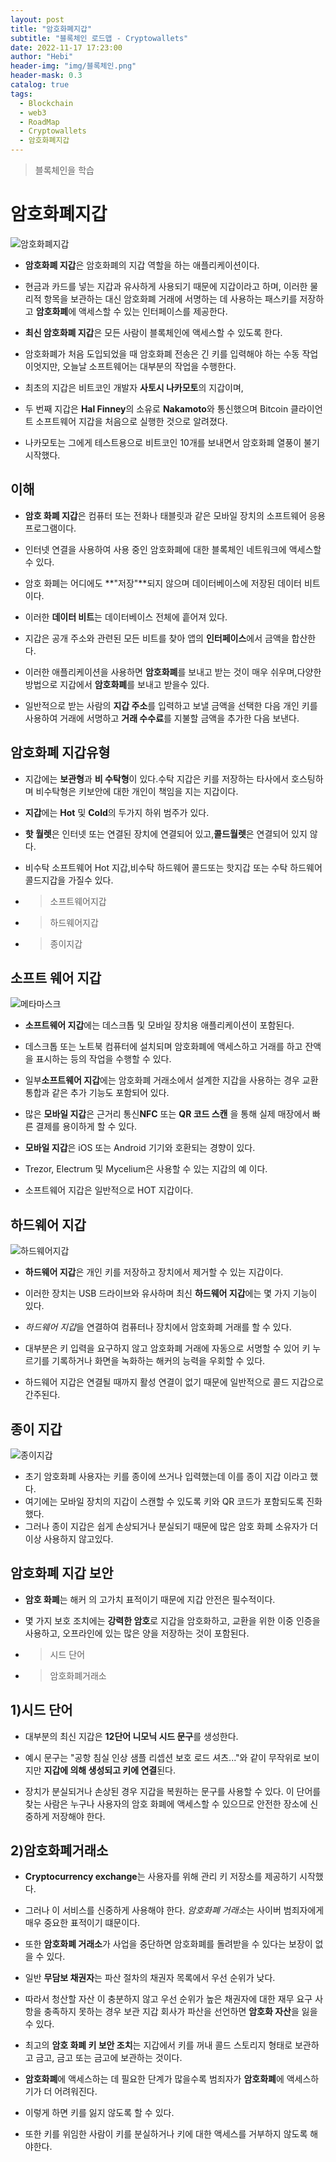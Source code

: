```yaml
---
layout: post
title: "암호화폐지갑"
subtitle: "블록체인 로드맵 - Cryptowallets"
date: 2022-11-17 17:23:00
author: "Hebi"
header-img: "img/블록체인.png"
header-mask: 0.3
catalog: true
tags:
  - Blockchain
  - web3
  - RoadMap
  - Cryptowallets
  - 암호화폐지갑
---
```


> 블록체인을 학습

# 암호화폐지갑

![암호화폐지갑](/img/%EC%95%94%ED%98%B8%ED%99%94%ED%8F%90%EC%A7%80%EA%B0%91.jpeg)

- **암호화폐 지갑**은 암호화폐의 지갑 역할을 하는 애플리케이션이다.
- 현금과 카드를 넣는 지갑과 유사하게 사용되기 때문에 지갑이라고 하며, 이러한 물리적 항목을 보관하는 대신 암호화폐 거래에 서명하는 데 사용하는 패스키를 저장하고 **암호화폐**에 액세스할 수 있는 인터페이스를 제공한다.

- **최신 암호화폐 지갑**은 모든 사람이 블록체인에 액세스할 수 있도록 한다.
- 암호화폐가 처음 도입되었을 때 암호화폐 전송은 긴 키를 입력해야 하는 수동 작업이엇지만, 오늘날 소프트웨어는 대부분의 작업을 수행한다.

- 최초의 지갑은 비트코인 ​​개발자 **사토시 나카모토**의 지갑이며,
- 두 번째 지갑은 **Hal Finney**의 소유로 **Nakamoto**와 통신했으며 Bitcoin 클라이언트 소프트웨어 지갑을 처음으로 실행한 것으로 알려졌다.
- 나카모토는 그에게 테스트용으로 비트코인 ​​10개를 보내면서 암호화폐 열풍이 불기 시작했다.

## 이해

- **암호 화폐 지갑**은 컴퓨터 또는 전화나 태블릿과 같은 모바일 장치의 소프트웨어 응용 프로그램이다.
- 인터넷 연결을 사용하여 사용 중인 암호화폐에 대한 블록체인 네트워크에 액세스할수 있다.

- 암호 화폐는 어디에도 **"저장"**되지 않으며 데이터베이스에 저장된 데이터 비트이다.
- 이러한 **데이터 비트**는 데이터베이스 전체에 흩어져 있다.
- 지갑은 공개 주소와 관련된 모든 비트를 찾아 앱의 **인터페이스**에서 금액을 합산한다.

- 이러한 애플리케이션을 사용하면 **암호화폐**를 보내고 받는 것이 매우 쉬우며,다양한 방법으로 지갑에서 **암호화폐**를 보내고 받을수 있다.
- 일반적으로 받는 사람의 **지갑 주소**를 입력하고 보낼 금액을 선택한 다음 개인 키를 사용하여 거래에 서명하고 **거래 수수료**를 지불할 금액을 추가한 다음 보낸다.

## 암호화폐 지갑유형

- 지갑에는 **보관형**과 **비 수탁형**이 있다.수탁 지갑은 키를 저장하는 타사에서 호스팅하며 비수탁형은 키보안에 대한 개인이 책임을 지는 지갑이다.

- **지갑**에는 **Hot** 및 **Cold**의 두가지 하위 범주가 있다.
- **핫 월렛**은 인터넷 또는 연결된 장치에 연결되어 있고,**콜드월렛**은 연결되어 있지 않다.

- 비수탁 소프트웨어 Hot 지갑,비수탁 하드웨어 콜드또는 핫지갑 또는 수탁 하드웨어 콜드지갑을 가질수 있다.
- > 소프트웨어지갑
- > 하드웨어지갑
- > 종이지갑

## 소프트 웨어 지갑

![메타마스크](/img/%EB%A9%94%ED%83%80%EB%A7%88%EC%8A%A4%ED%81%AC.png)

- **소프트웨어 지갑**에는 데스크톱 및 모바일 장치용 애플리케이션이 포함된다.
- 데스크톱 또는 노트북 컴퓨터에 설치되며 암호화폐에 액세스하고 거래를 하고 잔액을 표시하는 등의 작업을 수행할 수 있다.
- 일부**소프트웨어 지갑**에는 암호화폐 거래소에서 설계한 지갑을 사용하는 경우 교환 통합과 같은 추가 기능도 포함되어 있다.
- 많은 **모바일 지갑**은 근거리 통신**NFC** 또는 **QR 코드 스캔** 을 통해 실제 매장에서 빠른 결제를 용이하게 할 수 있다.

- **모바일 지갑**은 iOS 또는 Android 기기와 호환되는 경향이 있다.
- Trezor, Electrum 및 Mycelium은 사용할 수 있는 지갑의 예 이다.
- 소프트웨어 지갑은 일반적으로 HOT 지갑이다.

## 하드웨어 지갑

![하드웨어지갑](/img/%ED%95%98%EB%93%9C%EC%9B%A8%EC%96%B4%EC%A7%80%EA%B0%91.jpeg)

- **하드웨어 지갑**은 개인 키를 저장하고 장치에서 제거할 수 있는 지갑이다.
- 이러한 장치는 USB 드라이브와 유사하며 최신 **하드웨어 지갑**에는 몇 가지 기능이 있다.

- *하드웨어 지갑*을 연결하여 컴퓨터나 장치에서 암호화폐 거래를 할 수 있다.
- 대부분은 키 입력을 요구하지 않고 암호화폐 거래에 자동으로 서명할 수 있어 키 누르기를 기록하거나 화면을 녹화하는 해커의 능력을 우회할 수 있다.

- 하드웨어 지갑은 연결될 때까지 활성 연결이 없기 때문에 일반적으로 콜드 지갑으로 간주된다.

## 종이 지갑

![종이지갑](/img/%EC%A2%85%EC%9D%B4%EC%A7%80%EA%B0%91.jpeg)

- 초기 암호화폐 사용자는 키를 종이에 쓰거나 입력했는데 이를 종이 지갑 이라고 했다.
- 여기에는 모바일 장치의 지갑이 스캔할 수 있도록 키와 QR 코드가 포함되도록 진화했다.
- 그러나 종이 지갑은 쉽게 손상되거나 분실되기 때문에 많은 암호 화폐 소유자가 더 이상 사용하지 않고있다.

## 암호화폐 지갑 보안

- **암호 화폐**는 해커 의 고가치 표적이기 때문에 지갑 안전은 필수적이다.
- 몇 가지 보호 조치에는 **강력한 암호**로 지갑을 암호화하고, 교환을 위한 이중 인증을 사용하고, 오프라인에 있는 많은 양을 저장하는 것이 포함된다.

- > 시드 단어
- > 암호화폐거래소

## 1)시드 단어

- 대부분의 최신 지갑은 **12단어 니모닉 시드 문구**를 생성한다.

- 예시 문구는 "공항 침실 인상 샘플 리셉션 보호 로드 셔츠..."와 같이 무작위로 보이지만 **지갑에 의해 생성되고 키에 연결**된다.
- 장치가 분실되거나 손상된 경우 지갑을 복원하는 문구를 사용할 수 있다. 이 단어를 찾는 사람은 누구나 사용자의 암호 화폐에 액세스할 수 있으므로 안전한 장소에 신중하게 저장해야 한다.

## 2)암호화폐거래소

- **Cryptocurrency exchange**는 사용자를 위해 관리 키 저장소를 제공하기 시작했다.
- 그러나 이 서비스를 신중하게 사용해야 한다. *암호화폐 거래소*는 사이버 범죄자에게 매우 중요한 표적이기 떄문이다.

- 또한 **암호화폐 거래소**가 사업을 중단하면 암호화폐를 돌려받을 수 있다는 보장이 없을 수 있다.
- 일반 **무담보 채권자**는 파산 절차의 채권자 목록에서 우선 순위가 낮다.
- 따라서 청산할 자산 이 충분하지 않고 우선 순위가 높은 채권자에 대한 재무 요구 사항을 충족하지 못하는 경우 보관 지갑 회사가 파산을 선언하면 **암호화 자산**을 잃을 수 있다.
- 최고의 **암호 화폐 키 보안 조치**는 지갑에서 키를 꺼내 콜드 스토리지 형태로 보관하고 금고, 금고 또는 금고에 보관하는 것이다.
- **암호화폐**에 액세스하는 데 필요한 단계가 많을수록 범죄자가 **암호화폐**에 액세스하기가 더 어려워진다.
- 이렇게 하면 키를 잃지 않도록 할 수 있다.
- 또한 키를 위임한 사람이 키를 분실하거나 키에 대한 액세스를 거부하지 않도록 해야한다.
